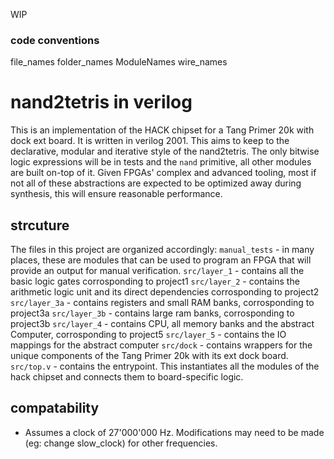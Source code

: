 WIP
### code conventions

file_names
folder_names
ModuleNames
wire_names

# nand2tetris in verilog
This is an implementation of the HACK chipset for a Tang Primer 20k with dock ext board. It is written in verilog 2001.
This aims to keep to the declarative, modular and iterative style of the nand2tetris. The only bitwise logic expressions will be in tests and the `nand` primitive, all other modules are built on-top of it. Given FPGAs' complex and advanced tooling, most if not all of these abstractions are expected to be optimized away during synthesis, this will ensure reasonable performance.

## strcuture
The files in this project are organized accordingly:
`manual_tests` - in many places, these are modules that can be used to program an FPGA that will provide an output for manual verification.
`src/layer_1` - contains all the basic logic gates corrosponding to project1
`src/layer_2` - contains the arithmetic logic unit and its direct dependencies corrosponding to project2
`src/layer_3a` - contains registers and small RAM banks, corrosponding to project3a
`src/layer_3b` - contains large ram banks, corrosponding to project3b
`src/layer_4` - contains CPU, all memory banks and the abstract Computer, corrosponding to project5
`src/layer_5` - contains the IO mappings for the abstract computer
`src/dock` - contains wrappers for the unique components of the Tang Primer 20k with its ext dock board.
`src/top.v` - contains the entrypoint. This instantiates all the modules of the hack chipset and connects them to board-specific logic.

## compatability
 - Assumes a clock of 27'000'000 Hz. Modifications may need to be made (eg: change slow_clock) for other frequencies. 

